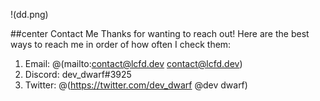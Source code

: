 !(dd.png)

##center Contact Me
Thanks for wanting to reach out! Here are the best ways to reach me in order of how often I check them:
1. Email: @(mailto:contact@lcfd.dev contact@lcfd.dev)
1. Discord: dev_dwarf#3925
1. Twitter: @(https://twitter.com/dev_dwarf @dev dwarf)
